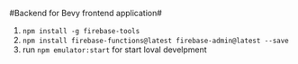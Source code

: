 #Backend for Bevy frontend application#

1. ```npm install -g firebase-tools```
2. ```npm install firebase-functions@latest firebase-admin@latest --save```
3. run ```npm emulator:start``` for start loval develpment
